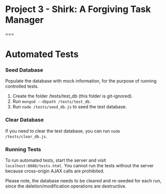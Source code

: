 # Project 3 - Shirk: A Forgiving Task Manager
===

# Automated Tests
### Seed Database
Populate the database with mock information, for the purpose of running controlled tests.

1. Create the folder /tests/test_db (this folder is git-ignored).
2. Run <code>mongod --dbpath /tests/test_db</code>.
3. Run <code>node /tests/seed_db.js</code> to seed the test database.

### Clear Database
If you need to clear the test database, you can run 
<code>node /tests/clear_db.js</code>.

### Running Tests
To run automated tests, start the server and visit
<code>localhost:8080/tests.html</code>. You cannot run the tests
without the server because cross-origin AJAX calls are prohibited.

Please note, the database needs to be cleared and re-seeded for each run, since the deletion/modification operations are destructive.